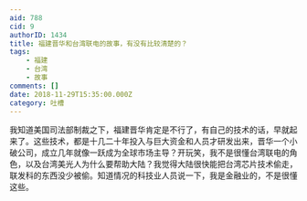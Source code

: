 ```yaml
---
aid: 788
cid: 9
authorID: 1434
title: 福建晋华和台湾联电的故事，有没有比较清楚的？
tags:
    - 福建
    - 台湾
    - 故事
comments: []
date: 2018-11-29T15:35:00.000Z
category: 吐槽
---
```


我知道美国司法部制裁之下，福建晋华肯定是不行了，有自己的技术的话，早就起来了。这些技术，都是十几二十年投入与巨大资金和人员才研发出来，晋华一个小破公司，成立几年就像一跃成为全球市场主导？开玩笑，我不是很懂台湾联电的角色，以及台湾美光人为什么要帮助大陆？我觉得大陆很快能把台湾芯片技术偷走，联发科的东西没少被偷。知道情况的科技业人员说一下，我是金融业的，不是很懂这些。
